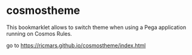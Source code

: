 # cosmostheme
This bookmarklet allows to switch theme when using a Pega application running on Cosmos Rules.

go to https://ricmars.github.io/cosmostheme/index.html
